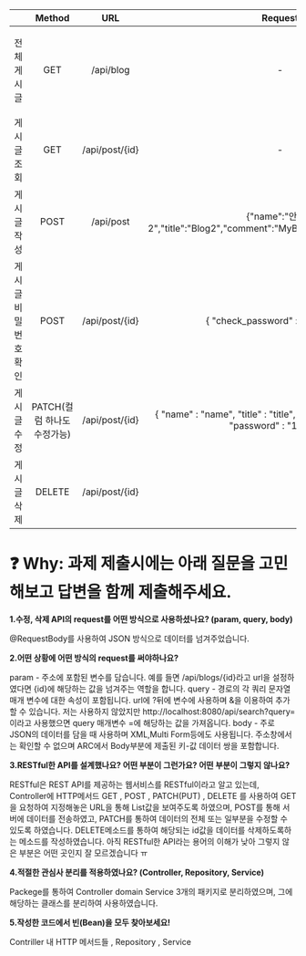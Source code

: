 |                       | Method |       URL      |                                            Request                                           |                                                                                                                                                                                                                                        Response                                                                                                                                                                                                                                        |
|-----------------------|:------:|:--------------:|:--------------------------------------------------------------------------------------------:|:--------------------------------------------------------------------------------------------------------------------------------------------------------------------------------------------------------------------------------------------------------------------------------------------------------------------------------------------------------------------------------------------------------------------------------------------------------------------------------------:|
| 전체 게시글 | GET    | /api/blog      | -                                                                                            |  {"createdAt": "2022-08-18T14:55:28.779275",                "id": 3,             "name": "안진우",                                                                 "title":"Blog"},{"createdAt": "2022-08-18T05:31:04.293865","id": 2,"name": "안진우","title": "Blog"} |
| 게시글 조회           | GET    | /api/post/{id} | -                                                                                            | {"createdAt": "2022-08-18T12:33:42.894199","name": "안진우","title": "Blog","comment": "MyBlog"}|                                                                                                                                                                                         
| 게시글 작성           | POST   | /api/post      | {"name":"안진우2","title":"Blog2","comment":"MyBlog2","password":"1234"} |{"createdAt": "2022-08-18T14:57:38.4942788","id": 4,"name": "안진우2",\"title": "Blog2"}|
| 게시글 비밀번호 확인  | POST   | /api/post/{id} | { "check_password" :"password" }                                                       |비밀번호가 일치합니다.                                                               
| 게시글 수정           | PATCH(컬럼 하나도 수정가능)    | /api/post/{id} | {   "name" : "name",   "title" : "title",   "comment" : "comment",   "password" : "12345"  }    | 수정되었습니다.                                                                                     |
| 게시글 삭제           | DELETE | /api/post/{id} |                    |             id 번째 게시물이 삭제되었습니다.                                                 |


# ❓ **Why: 과제 제출시에는 아래 질문을 고민해보고 답변을 함께 제출해주세요.**

**1.수정, 삭제 API의 request를 어떤 방식으로 사용하셨나요? (param, query, body)**

@RequestBody를 사용하여 JSON 방식으로 데이터를 넘겨주었습니다.

**2.어떤 상황에 어떤 방식의 request를 써야하나요?**

param - 주소에 포함된 변수를 담습니다. 예를 들면 /api/blogs/{id}라고 url을 설정하였다면 {id}에 해당하는 값을 넘겨주는 역할을 합니다.
query - 경로의 각 쿼리 문자열 매개 변수에 대한 속성이 포함됩니다. url에 ?뒤에 변수에 사용하며 &을 이용하여 추가할 수 있습니다. 저는 사용하지 않았지만 http://localhost:8080/api/search?query= 이라고 사용했으면 query 매개변수 =에 해당하는 값을 가져옵니다.
body - 주로 JSON의 데이터를 담을 때 사용하며 XML,Multi Form등에도 사용됩니다. 주소창에서는 확인할 수 없으며 ARC에서 Body부분에 제출된 키-값 데이터 쌍을 포함합니다.
   
**3.RESTful한 API를 설계했나요? 어떤 부분이 그런가요? 어떤 부분이 그렇지 않나요?**

RESTful은 REST API를 제공하는 웹서비스를 RESTful이라고 알고 있는데,
Controller에 HTTP메서드 GET , POST , PATCH(PUT) , DELETE 를 사용하여 GET을 요청하여 지정해놓은 URL을 통해 List값을 보여주도록 하였으며, POST를 통해 서버에 데이터를 전송하였고, PATCH를 통하여 데이터의 전체 또는 일부분을 수정할 수 있도록 하였습니다. DELETE메소드를 통하여 해당되는 id값을 데이터를 삭제하도록하는 메소드를 작성하였습니다.
아직 RESTful한 API라는 용어의 이해가 낮아 그렇지 않은 부분은 어떤 곳인지 잘 모르겠습니다 ㅠ

**4.적절한 관심사 분리를 적용하였나요? (Controller, Repository, Service)**

Packege를 통하여 Controller domain Service 3개의 패키지로 분리하였으며, 그에 해당하는 클래스를 분리하여 사용하였습니다.


**5.작성한 코드에서 빈(Bean)을 모두 찾아보세요!**

Contriller 내 HTTP 메서드들 , Repository , Service



